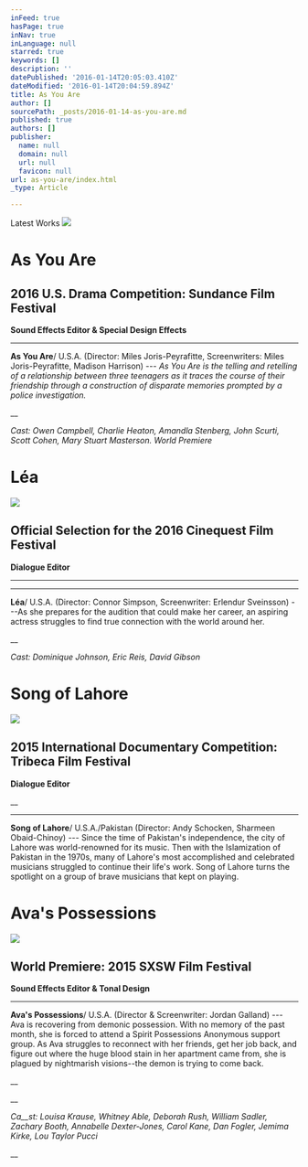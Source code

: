 ```yaml
---
inFeed: true
hasPage: true
inNav: true
inLanguage: null
starred: true
keywords: []
description: ''
datePublished: '2016-01-14T20:05:03.410Z'
dateModified: '2016-01-14T20:04:59.894Z'
title: As You Are
author: []
sourcePath: _posts/2016-01-14-as-you-are.md
published: true
authors: []
publisher:
  name: null
  domain: null
  url: null
  favicon: null
url: as-you-are/index.html
_type: Article

---
```

Latest Works
![](https://s3-us-west-2.amazonaws.com/the-grid-img/p/528573ef667590856030dc43a5f858dec4028577.png)

# As You Are

## 2016 U.S. Drama Competition: Sundance Film Festival

**Sound Effects Editor & Special Design Effects**

****

**As You Are**/ U.S.A. (Director: Miles Joris-Peyrafitte, Screenwriters: Miles Joris-Peyrafitte, Madison Harrison)
--- _As
You Are is the telling and retelling of a
relationship between three teenagers as it traces
the course of their friendship through a construction of disparate memories prompted by a police
investigation._

__

_Cast: Owen Campbell, Charlie Heaton, Amandla Stenberg, John
Scurti, Scott Cohen, Mary Stuart Masterson. World Premiere_

# Léa
![](https://the-grid-user-content.s3-us-west-2.amazonaws.com/683a4e8e-4ab6-4916-bc98-db32151ccf62.jpg)

## Official Selection for the 2016 Cinequest Film Festival

**Dialogue Editor**

______

****

**Léa**/ U.S.A. (Director: Connor Simpson, Screenwriter: Erlendur Sveinsson) ---As she prepares for the audition
that could make her career, an
aspiring actress struggles to find true connection with the world
around her.

__

_Cast: Dominique Johnson, Eric Reis, David Gibson_

# Song of Lahore
![](https://the-grid-user-content.s3-us-west-2.amazonaws.com/b5751065-e90d-4214-8fcc-1cfff6d1daf2.jpg)

## 2015 International Documentary Competition: Tribeca Film Festival

**Dialogue Editor**

__

****

**Song of Lahore**/ U.S.A./Pakistan (Director: Andy Schocken, Sharmeen Obaid-Chinoy) --- Since the time of Pakistan's independence, the city of Lahore was world-renowned
for its music. Then with the Islamization of Pakistan in the
1970s, many of Lahore's most accomplished and celebrated musicians struggled to continue their life's work. Song of Lahore turns the spotlight on a
group of brave musicians that
kept on playing.

# Ava's Possessions
![](https://the-grid-user-content.s3-us-west-2.amazonaws.com/b988bf27-25a1-4b4b-b463-9f18a315099f.jpg)

## World Premiere: 2015 SXSW Film Festival

**Sound Effects Editor & Tonal Design**

****

**Ava's Possessions**/ U.S.A. (Director & Screenwriter: Jordan Galland) --- Ava is recovering from demonic possession. With no memory of the past month, she is forced to
attend a Spirit Possessions Anonymous support group. As Ava
struggles to reconnect with her friends, get her job back, and figure out where the huge blood stain in her apartment
came from, she is plagued by nightmarish visions--the demon is trying to come
back.

__

__

_Ca__st: Louisa Krause, Whitney Able, Deborah Rush, William Sadler, Zachary Booth, Annabelle Dexter-Jones, Carol Kane, Dan Fogler, Jemima Kirke, Lou Taylor Pucci_

__